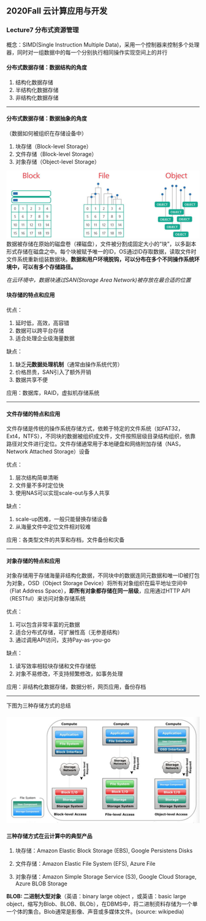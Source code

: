 ## 2020Fall 云计算应用与开发 

### Lecture7 分布式资源管理

概念：SIMD(Single Instruction Multiple Data)，采用一个控制器来控制多个处理器，同时对一组数据中的每一个分别执行相同操作实现空间上的并行

#### 分布式数据存储：数据结构的角度

1. 结构化数据存储
2. 半结构化数据存储
3. 非结构化数据存储

------

#### 分布式数据存储：数据抽象的角度

（数据如何被组织在存储设备中）

1. 块存储（Block-level Storage）
2. 文件存储（Block-level Storage）
3. 对象存储（Object-level Storage）

<img src="images/data-abstract.png" alt="data-abstract" style="zoom:50%;" />数据被存储在原始的磁盘卷（裸磁盘），文件被分割成固定大小的“块”，以多副本形式存储在磁盘之中。每个块被赋予唯一的ID，OS通过ID存取数据，读取文件时文件系统重新组装数据块。**数据和用户环境脱钩，可以分布在多个不同操作系统环境中，可以有多个存储路径。**

*在云环境中，数据块通过SAN(Storage Area Network)被存放在最合适的位置*

#### 块存储的特点和应用

优点：

1. 延时低，高效，高容错
2. 数据可以跨平台存储
3. 适合处理企业级海量数据

缺点：

1. 缺乏**元数据处理机制**（通常由操作系统代劳）
2. 价格昂贵，SAN引入了额外开销
3. 数据共享不便

应用：数据库，RAID，虚拟机存储系统

------

#### 文件存储的特点和应用

文件存储是传统的操作系统存储方式，依赖于特定的文件系统（如FAT32，Ext4，NTFS），不同块的数据被组织成文件，文件按照层级目录结构组织，依靠路径对文件进行定位。文件存储通常用于本地硬盘和网络附加存储（NAS，Network Attached Storage）设备

优点：

1. 层次结构简单清晰
2. 文件量不多时定位快
3. 使用NAS可以实现scale-out与多人共享

缺点：

1. scale-up困难，一般只能替换存储设备
2. 从海量文件中定位文件相对较难

应用：各类型文件的共享和存档，文件备份和灾备

------

#### 对象存储的特点和应用

对象存储用于存储海量非结构化数据，不同块中的数据连同元数据和唯一ID被打包为对象，OSD（Object Storage Device）将所有对象组织在扁平地址空间中（Flat Address Space），**即所有对象都存储在同一层级**，应用通过HTTP API（RESTful）来访问对象存储系统

优点：

1. 可以包含非常丰富的元数据
2. 适合分布式存储，可扩展性高（无参差结构）
3. 通过调用API访问，支持Pay-as-you-go

缺点：

1. 读写效率相较块存储和文件存储低
2. 对象不易修改，不支持频繁修改，如事务处理

应用：非结构化数据存储，数据分析，网页应用，备份存档

------

下图为三种存储方式的总结

#### <img src="images/3storage-architectures.png" alt="3storage-architectures" style="zoom:50%;" />

#### 三种存储方式在云计算中的典型产品

1. 块存储：Amazon Elastic Block Storage (EBS), Google Persistens Disks

2. 文件存储：Amazon Elastic File System (EFS), Azure File
3. 对象存储：Amazon Simple Storage Service (S3), Google Cloud Storage, Azure BLOB Storage

**BLOB: 二进制大型对象**（英语：binary large object ，或英语：basic large object，缩写为Blob、BLOB、BLOb），在DBMS中，将二进制资料存储为一个单一个体的集合。Blob通常是影像、声音或多媒体文件。(source: wikipedia)

